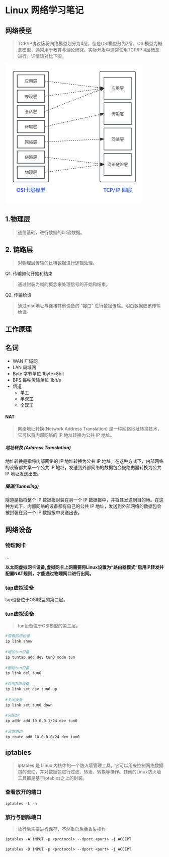 # Linux 网络学习笔记


## 网络模型
> TCP/IP协议簇将网络模型划分为4层，但是OSI模型分为7层。OSI模型为概念模型，通常用于教育与理论研究。实际开发中通常使用TCP/IP 4层概念进行。详情请对比下图。

![OSI对比TCP/IP参考图](./asset/osi-tcpip.png)




## 1.物理层 

> 通信基础，进行数据的bit流数据。


## 2. 链路层

> 对物理层传输的比特数据进行逻辑处理。 

Q1. 传输如何开始和结束
> 通过封装为帧的概念来处理信号的开始和结束。

Q2. 传输给谁
> 通过mac地址与连接其他设备的 “接口” 进行数据传输。明白数据应该传输给谁。


## 工作原理


## 名词

- WAN 广域网
- LAN 局域网
- Byte 字节单位 1byte=8bit
- BPS  每秒传输单位 1bit/s
- 信道
    - 单工
    - 半双工
    - 全双工

#### NAT
>网络地址转换(Network Address Translation) 是一种网络地址转换技术，它可以将内部网络的 IP 地址转换为公共 IP 地址。  

##### 地址转换 (Address Translation)
地址转换是指将内部网络的 IP 地址转换为公共 IP 地址。在这种方式下，内部网络的设备都共享一个公共 IP 地址，发送到外部网络的数据包会被路由器转换为公共 IP 地址发送出去。

##### 隧道(Tunneling)
隧道是指将整个 IP 数据报封装在另一个 IP 数据报中，并将其发送到目的地。在这种方式下，内部网络的设备都有自己的公共 IP 地址，发送到外部网络的数据包会被封装在另一个 IP 数据报中发送出去。

## 网络设备

### 物理网卡

...

**以太网虚拟网卡设备,虚拟网卡上网需要将Linux设置为“路由器模式”启用IP转发并配置NAT规则，才能通过物理网口进行出网。**

### tap虚拟设备
tap设备位于OSI模型的第二层。
### tun虚拟设备
>tun设备位于OSI模型的第三层。
```bash
#查看网络设备
ip link show

#增加tun设备
ip tuntap add dev tun0 mode tun

#删除tun设备
ip link del tun0

#启用TUN设备
ip link set dev tun0 up

#关闭设备
ip link set tun0 down

#分配IP
ip addr add 10.0.0.1/24 dev tun0

#设置路由 
ip route add 10.0.0.0/24 dev tun0
```

## iptables
> iptables 是 Linux 内核中的一个防火墙管理工具。它可以用来控制网络数据包的流动，并对数据包进行过滤、转发、转换等操作。其他的Linux防火墙工具都是基于iptables之上的封装。

### 查看放开的端口
```shell
iptables -L -n
```

### 放行与删除端口
> 放行后需要进行保存，不然重启后会丢失操作
```shell
iptables -A INPUT -p <protocol> --dport <port> -j ACCEPT

iptables -D INPUT -p <protocol> --dport <port> -j ACCEPT
```
